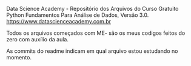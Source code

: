 Data Science Academy - Repositório dos Arquivos do Curso Gratuito Python Fundamentos Para Análise de Dados, Versão 3.0.
https://www.datascienceacademy.com.br

Todos os arquivos começados com ME- são os meus codigos feitos do zero com auxílio da aula.

As commits do readme indicam em qual arquivo estou estudando no momento.
